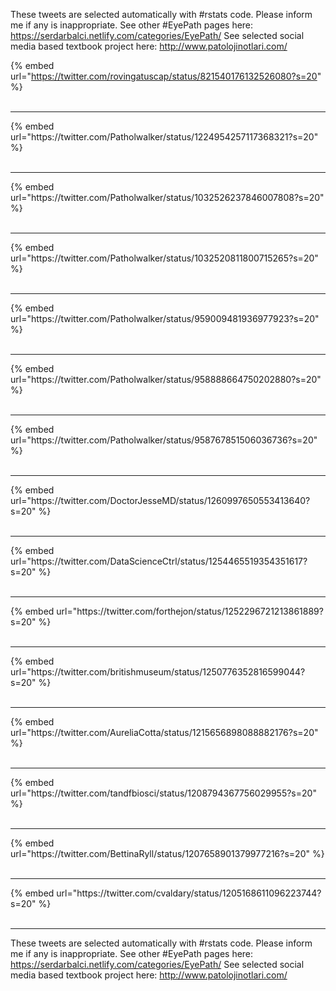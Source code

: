 

These tweets are selected automatically with #rstats code. Please inform me if any is inappropriate.
See other #EyePath pages here: https://serdarbalci.netlify.com/categories/EyePath/ 
See selected social media based textbook project here: http://www.patolojinotlari.com/

{% embed url="https://twitter.com/rovingatuscap/status/821540176132526080?s=20" %}<br>
<br>
<hr>
{% embed url="https://twitter.com/Patholwalker/status/1224954257117368321?s=20" %}<br>
<br>
<hr>
{% embed url="https://twitter.com/Patholwalker/status/1032526237846007808?s=20" %}<br>
<br>
<hr>
{% embed url="https://twitter.com/Patholwalker/status/1032520811800715265?s=20" %}<br>
<br>
<hr>
{% embed url="https://twitter.com/Patholwalker/status/959009481936977923?s=20" %}<br>
<br>
<hr>
{% embed url="https://twitter.com/Patholwalker/status/958888664750202880?s=20" %}<br>
<br>
<hr>
{% embed url="https://twitter.com/Patholwalker/status/958767851506036736?s=20" %}<br>
<br>
<hr>
{% embed url="https://twitter.com/DoctorJesseMD/status/1260997650553413640?s=20" %}<br>
<br>
<hr>
{% embed url="https://twitter.com/DataScienceCtrl/status/1254465519354351617?s=20" %}<br>
<br>
<hr>
{% embed url="https://twitter.com/forthejon/status/1252296721213861889?s=20" %}<br>
<br>
<hr>
{% embed url="https://twitter.com/britishmuseum/status/1250776352816599044?s=20" %}<br>
<br>
<hr>
{% embed url="https://twitter.com/AureliaCotta/status/1215656898088882176?s=20" %}<br>
<br>
<hr>
{% embed url="https://twitter.com/tandfbiosci/status/1208794367756029955?s=20" %}<br>
<br>
<hr>
{% embed url="https://twitter.com/BettinaRyll/status/1207658901379977216?s=20" %}<br>
<br>
<hr>
{% embed url="https://twitter.com/cvaldary/status/1205168611096223744?s=20" %}<br>
<br>
<hr>


These tweets are selected automatically with #rstats code. Please inform me if any is inappropriate.
See other #EyePath pages here: https://serdarbalci.netlify.com/categories/EyePath/ 
See selected social media based textbook project here: http://www.patolojinotlari.com/
